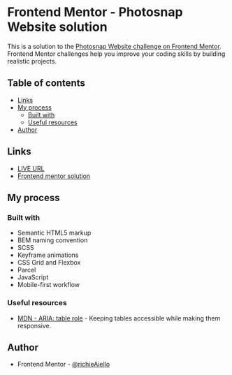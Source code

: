 # Frontend Mentor - Photosnap Website solution

This is a solution to the [Photosnap Website challenge on Frontend Mentor](https://www.frontendmentor.io/challenges/photosnap-multipage-website-nMDSrNmNW). Frontend Mentor challenges help you improve your coding skills by building realistic projects. 

## Table of contents

- [Links](#links)
- [My process](#my-process)
  - [Built with](#built-with)
  - [Useful resources](#useful-resources)
- [Author](#author)

## Links

- [LIVE URL](https://photosnap-website-richieaiello.netlify.app/)
- [Frontend mentor solution](https://your-solution-url.com)

## My process

### Built with

- Semantic HTML5 markup
- BEM naming convention
- SCSS
- Keyframe animations
- CSS Grid and Flexbox
- Parcel
- JavaScript
- Mobile-first workflow

### Useful resources

- [MDN - ARIA: table role](https://developer.mozilla.org/en-US/docs/Web/Accessibility/ARIA/Roles/table_role) - Keeping tables accessible while making them responsive.

## Author

- Frontend Mentor - [@richieAiello](https://www.frontendmentor.io/profile/richieAiello)